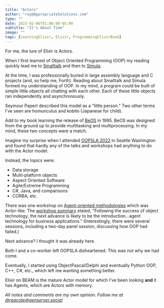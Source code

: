 ```yaml
---
title: "Actors"
author: "ray@AppropriateSolutions.com"
type: ""
date: 2023-02-06T01:00:00-05:00
subtitle: "It's About Time"
image: ""
tags: [LearningElixir, Elixir, ProgrammingElixirBook]
---
```


For me, the lure of Elixir is Actors.

<!--more-->

When I first learned of Object Oriented Programming (OOP) my reading quickly
lead me to [Smalltalk](https://en.wikipedia.org/wiki/History_of_the_Actor_model#Smalltalk)
and then to [Simula](https://en.wikipedia.org/wiki/History_of_the_Actor_model#Simula).

At the time, I was professionally buried in large assembly language and C projects
(and, so help me, Forth).
Reading about Smalltalk and Simula formed my understanding of OOP.
In my mind, a program could be built of simple little objects all chatting with each other.
Each of these little objects ran independently and asynchronously.

Seymour Papert described this model as a "little person."
Two other terms I've seen are homunculus and kobito (Japanese for child).

Add to my book learning the release of [BeOS](https://en.wikipedia.org/wiki/BeOS) in 1995.
BeOS was designed from the ground up to provide multitasking and multiprocessing.
In my mind, these two concepts were a match.

Imagine my surprise when I attended [OOPSLA 2022](http://www.oopsla.org/2002/) in Seattle Washington
and found that hardly any of the talks and workshops had anything to do with the Actor model.

Instead, the topics were:
- Data storage
- Multi-platform objects
- Aspect Oriented Software
- Agile/Extreme Programming
- C#, Java, and comparisons
- CORBA, etc.

There was one workshop on [Agent-oriented methodologies](http://www.oopsla.org/2002/fp/files/wor-14.html)
which was Actor-like.
The [workshop summary](http://www.oopsla.org/2002/fp/files/wor-14.html) stated,
"Following the success of object technology, the next advance is likely to be the introduction...agent technology for business applications."
(Interestingly, there were several sessions, including a two-day panel session, discussing how OOP had failed.)

Next advance? I thought it was already here.

Both I and a co-worker left OOPSLA disheartened.
This was not why we had come.

Eventually, I started using ObjectPascal/Delphi and eventually Python OOP, C++, C#, etc.,
which left me wanting something better.

Elixir on BEAM is the mature Actor model for which I've been looking __and__ it has Agents, which are Actors with memory.

_All notes and comments are my own opinion. Follow me at [@rgacote@genserver.social](https://genserver.social/rgacote)_
